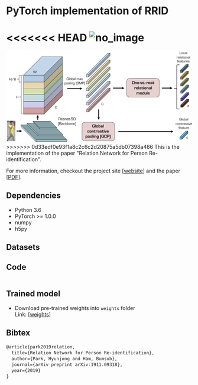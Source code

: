 # PyTorch implementation of RRID

<<<<<<< HEAD
<img src="../RRID_files/method.png" alt="no_image"/>
=======
<img src="../RRID_files/Overview.png" alt="no_image"/>
>>>>>>> 0d33edf0e93f1a8c2c6c2d20875a5db07398a466
This is the implementation of the paper "Relation Network for Person Re-identification".

For more information, checkout the project site [[website](https://cvlab.yonsei.ac.kr/projects/RRID/)] and the paper [[PDF]()].

## Dependencies
* Python 3.6
* PyTorch >= 1.0.0
* numpy
* h5py

## Datasets

## Code
```bash
```

## Trained model
* Download pre-trained weights into ``weights`` folder <br>Link: [[weights]()]

## Bibtex
```
@article{park2019relation,
  title={Relation Network for Person Re-identification},
  author={Park, Hyunjong and Ham, Bumsub},
  journal={arXiv preprint arXiv:1911.09318},
  year={2019}
}
```
